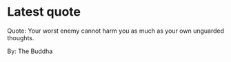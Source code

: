 # Latest quote 

Quote: Your worst enemy cannot harm you as much as your own unguarded thoughts. 

By: The Buddha
